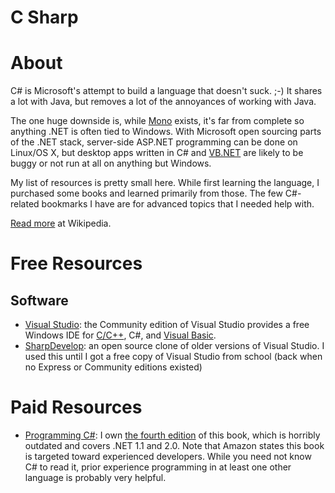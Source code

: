 # C Sharp

# About

C# is Microsoft's attempt to build a language that doesn't suck. ;-) It shares a lot with Java, but removes a lot of the annoyances of working with Java.

The one huge downside is, while [Mono](http://www.mono-project.com) exists, it's far from complete so anything .NET is often tied to Windows. With Microsoft open sourcing parts of the .NET stack, server-side ASP.NET programming can be done on Linux/OS X, but desktop apps written in C# and [VB.NET](https://github.com/rnelson/learnsomethingnew/blob/master/programming_languages/vb.md) are likely to be buggy or not run at all on anything but Windows.

My list of resources is pretty small here. While first learning the language, I purchased some books and learned primarily from those. The few C#-related bookmarks I have are for advanced topics that I needed help with.

[Read more](https://en.wikipedia.org/wiki/C_Sharp_(programming_language)) at Wikipedia.

# Free Resources

## Software

+ [Visual Studio](http://www.visualstudio.com): the Community edition of Visual Studio provides a free Windows IDE for [C/C++](https://github.com/rnelson/learnsomethingnew/blob/master/programming_languages/cpp.md), C#, and [Visual Basic](https://github.com/rnelson/learnsomethingnew/blob/master/programming_languages/vb.md).
+ [SharpDevelop](http://www.icsharpcode.net/OpenSource/SD/Default.aspx): an open source clone of older versions of Visual Studio. I used this until I got a free copy of Visual Studio from school (back when no Express or Community editions existed)

# Paid Resources

+ [Programming C#](http://www.amazon.com/Programming-5-0-Building-Applications-Framework/dp/1449320414/ref=dp_ob_title_bk): I own [the fourth edition](http://www.amazon.com/Programming-Building-Applications-Jesse-Liberty/dp/0596006993) of this book, which is horribly outdated and covers .NET 1.1 and 2.0. Note that Amazon states this book is targeted toward experienced developers. While you need not know C# to read it, prior experience programming in at least one other language is probably very helpful.
